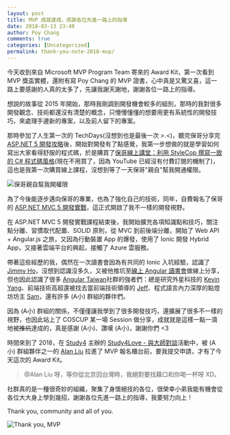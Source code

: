 ```yaml
---
layout: post
title: MVP 成就達成，感謝各位先進一路上的指導
date: 2018-03-13 23:49
author: Poy Chang
comments: true
categories: [Uncategorized]
permalink: thank-you-note-2018-mvp/
---
```

今天收到來自 Microsoft MVP Program Team 寄來的 Award Kit，第一次看到 MVP 獎盃實體，還附有寫 Poy Chang 的 MVP 證書，心中真是又驚又喜，這一路上要感謝的人真的太多了，先讓我謝天謝地，謝謝各位一路上的指導。

想說的故事從 2015 年開始，那時我剛調到開發機會較多的組別，那時的我對很多開發觀念、技術都還沒有清楚的概念，只懵懵懂懂的想要用更有系統性的開發技巧，來處理手邊新的專案，以及前人留下的專案。

那時參加了人生第一次的 TechDays(沒想到也是最後一次 >.<)，聽完保哥分享完 [ASP.NET 5 開發攻略](https://www.slideshare.net/WillHuangTW/dev305-aspnet-5)後，開始對開發有了點感覺，我第一步想做的就是學習如何寫出大家看得舒服的程式碼，於是購買了[保哥線上講堂：利用 StyleCop 撰寫一致的 C# 程式碼風格](https://www.youtube.com/watch?v=zqcyYnED2rM)(現在不用買了，因為 YouTube 已經沒有付費訂閱的機制了)，這也是我第一次購買線上課程，沒想到等了一天保哥"親自"幫我開通權限。

![保哥親自幫我開權限](https://i.imgur.com/UgkTryi.png)

為了今後能逐步邁向保哥的專業，也為了強化自己的技術，同年，自費報名了保哥的 [ASP.NET MVC 5 開發實戰](http://www.accupass.com/go/dct104026)，這正式開啟了我不一樣的開發視野。

在 ASP.NET MVC 5 開發實戰課程結束後，我開始擴充各項知識點和技巧，關注點分離、習慣取代配置、SOLID 原則，從 MVC 到前後端分離，開始了 Web API + Angular.js 之旅，又因為行動裝置 App 的爆發，使用了 Ionic 開發 Hybrid App，又接著雲端平台的興起，接觸了 Azure 雲服務。

帶著這些經歷的我，偶然在一次讀書會因為有共同的 Ionic 入坑經驗，認識了 [Jimmy Ho](https://jiaming0708.github.io/)，沒想到認識沒多久，又被他推坑至[線上 Angular 讀書會](https://www.facebook.com/groups/angularstudygroup/)做線上分享，但也因此認識了很多 [Angular Taiwan](https://www.facebook.com/groups/augularjs.tw/)社群的強者們：總是研究外星科技的 [Kevin Yang](https://blog.kevinyang.net/)、前端技術高超還被找去當前端技術領導的 [Jeff](http://blog.crazyalu.com/)、程式語言內力深厚的點燈坊坊主 [Sam](http://oomusou.io/)，還有許多 (A小) 群組的夥伴們。

因為 (A小) 群組的關係，不僅僅讓我學到了很多開發技巧，還擴展了很多不一樣的視野，也因此站上了 COSCUP 某一場 Session 做分享，成就就是這樣一點一滴地被<STRIKE>推坑</STRIKE>達成的，真是感謝 (A小)、讚嘆 (A小)，謝謝你們 <3

時間來到了 2018，在 [Study4](http://study4.tw/) 主辦的 [Study4Love - 與大師對談](http://study4.tw/Activity/Details/12)活動中，被 (A小) 群組夥伴之一的 [Alan Liu](https://08alan.github.io/) 拉進了 MVP 報名櫃台前，要我提交申請，才有了今天這次的 Award Kit。

>@Alan Liu 呀，等你從北京回台灣時，我絕對要找藉口和你喝一杯呀 XD。

社群真的是一種很奇妙的組織，聚集了身懷絕技的各位，很榮幸小弟我能有機會從各位大大身上學到幾招，謝謝各位先進一路上的指導，我要努力向上！

Thank you, community and all of you.

![Thank you, MVP](https://i.imgur.com/FR5Z7g4.jpg)
